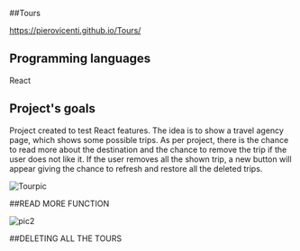 ##Tours

https://pierovicenti.github.io/Tours/

## Programming languages

React 

## Project's goals

Project created to test React features.
The idea is to show a travel agency page, which shows some possible trips.
As per project, there is the chance to read more about the destination and the chance to remove the trip if the user does not like it.
If the user removes all the shown trip, a new button will appear giving the chance to refresh and restore all the deleted trips.

![Tourpic](https://user-images.githubusercontent.com/91989821/148650783-5fcf1c45-c73e-4f6c-8abc-332466d694c9.png)

##READ MORE FUNCTION

![pic2](https://user-images.githubusercontent.com/91989821/148701311-e8a6ce1b-c486-4366-88c0-0322f0978cce.png)

##DELETING ALL THE TOURS

